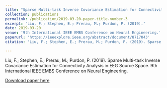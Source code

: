 ```yaml
---
title: "Sparse Multi-task Inverse Covariance Estimation for Connectivity Analysis in EEG Source Space."
collection: publications
permalink: /publication/2019-03-20-paper-title-number-3
excerpt: 'Liu, F.; Stephen, E.; Prerau, M.; Purdon, P. (2019).'
date: 2019-03-20
venue: '9th International IEEE EMBS Conference on Neural Engineering.'
paperurl: 'https://ieeexplore.ieee.org/abstract/document/8717043'
citation: 'Liu, F.; Stephen, E.; Prerau, M.; Purdon, P. (2019). Sparse Multi-task Inverse Covariance Estimation for Connectivity Analysis in EEG Source Space. 9th International IEEE EMBS Conference on Neural Engineering.'

---
```


Liu, F.; Stephen, E.; Prerau, M.; Purdon, P. (2019). Sparse Multi-task Inverse Covariance Estimation for Connectivity Analysis in EEG Source Space. 9th International IEEE EMBS Conference on Neural Engineering.

[Download paper here](https://ieeexplore.ieee.org/abstract/document/8717043)

